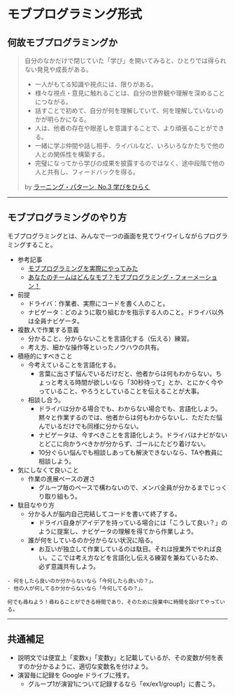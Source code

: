 # モブプログラミング形式

## 何故モブプログラミングか
> 自分のなかだけで閉じていた「学び」を開いてみると、ひとりでは得られない発見や成長がある。
>
> - 一人がもてる知識や視点には、限りがある。
> - 様々な視点・意見に触れることは、自分の世界観や理解を深めることにつながる。
> - 話すことで初めて、自分が何を理解していて、何を理解していないのかが明らかになる。
> - 人は、他者の存在や眼差しを意識することで、より頑張ることができる。
> - 一緒に学ぶ仲間や話し相手、ライバルなど、いろいろなかたちで他の人との関係性を構築する。
> - 完璧になってから学びの成果を披露するのではなく、途中段階で他の人と共有し、フィードバックを得る。
>
> by [ラーニング・パターン, No.3 学びをひらく](https://learningpatterns.sfc.keio.ac.jp/No3.html)

---
## モブプログラミングのやり方
モブプログラミングとは、みんなで一つの画面を見てワイワイしながらプログラミングすること。
- 参考記事
  - [モブプログラミングを実際にやってみた](https://qiita.com/TAKAKING22/items/31e027dfb6ea8b1a8d69)
  - [あなたのチームはどんなモブ？モブプログラミング・フォーメーション！](https://martin-lover-se.hatenablog.com/entry/2019/12/06/230536)
- 前提
  - ドライバ：作業者、実際にコードを書く人のこと。
  - ナビゲータ：どのように取り組むかを指示する人のこと。ドライバ以外は全員ナビゲータ。
- 複数人で作業する意義
  - 分かること、分からないことを言語化する（伝える）練習。
  - 考え方、細かな操作等といったノウハウの共有。
- 積極的にすべきこと
  - 今考えていることを言語化する。
    - 言葉に出さず悩んでいるだけだと、他者からは何もわからない。ちょっと考える時間が欲しいなら「30秒待って」とか、とにかく今やっていること、やろうとしていることを伝えることが大事。
  - 相談し合う。
    - ドライバは分かる場合でも、わからない場合でも、言語化しよう。黙々と作業するのでは、他者からは何もわからないし、ただただ悩んでいるだけでも同様に分からない。
    - ナビゲータは、今すべきことを言語化しよう。ドライバはナビがないとどこに向かうべきかが分からず、ゴールにたどり着けない。
    - 10分ぐらい悩んでも相談しあっても解決できないなら、TAや教員に相談しよう。
- 気にしなくて良いこと
  - 作業の進展ペースの遅さ
    - グループ毎のペースで構わないので、メンバ全員が分かるまでじっくり取り組もう。
- 駄目なやり方
  - 分かる人が脳内自己完結してコードを書いて終了する。
    - ドライバ自身がアイデアを持っている場合には「こうして良い？」のように提案し、ナビゲータの理解を得てから作業しよう。
  - 誰が何をしているのか分からない状況に陥る。
    - お互いが独立して作業しているのは駄目。それは授業外でやれば良い。ここでは考え方などを言語化し伝える練習を兼ねているため、必ず意識共有しよう。

```{note}
- 何をしたら良いのか分からないなら「今何したら良いの？」。
- 他の人が何してるか分からないなら「今何してるの？」。

何でも尋ねよう！尋ねることができる時間であり、そのために授業中に時間を設けてやっている。
```

---
## 共通補足
- 説明文では便宜上「変数x」「変数y」と記載しているが、その変数が何を表すのか分かるように、適切な変数名を付けよう。
- 演習毎に記録を Google ドライブに残す。
  - グループ1が演習1について記録するなら「ex/ex1/group1」に書こう。
